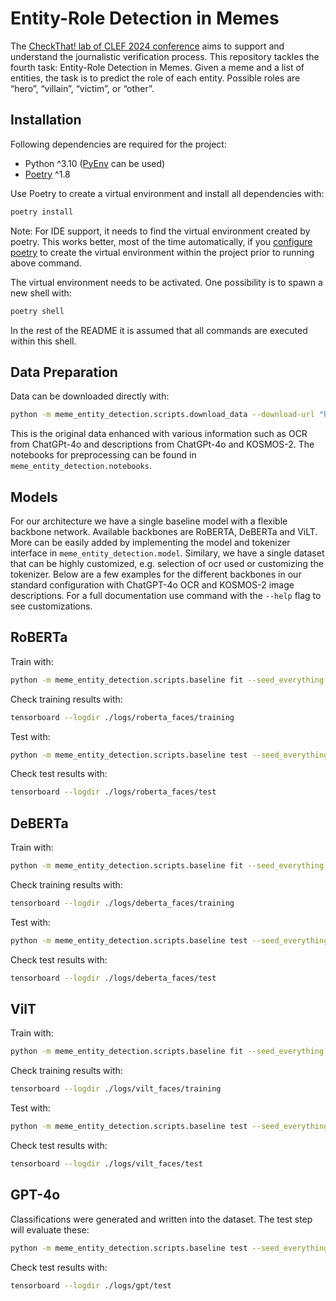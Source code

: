 # Entity-Role Detection in Memes

The [CheckThat! lab of CLEF 2024 conference](https://checkthat.gitlab.io/clef2024/) aims to support and understand the journalistic verification process. This repository tackles the fourth task: Entity-Role Detection in Memes. Given a meme and a list of entities, the task is to predict the role of each entity. Possible roles are “hero”, “villain”, “victim”, or “other”.

## Installation

Following dependencies are required for the project: 

* Python ^3.10 ([PyEnv](https://github.com/pyenv/pyenv) can be used)
* [Poetry](https://python-poetry.org/) ^1.8

Use Poetry to create a virtual environment and install all dependencies with:

```bash
poetry install
```

Note: For IDE support, it needs to find the virtual environment created by poetry. This works better, most of the time automatically, if you [configure poetry](https://python-poetry.org/docs/configuration/#virtualenvsin-project) to create the virtual environment within the project prior to running above command.

The virtual environment needs to be activated. One possibility is to spawn a new shell with: 

```bash
poetry shell
```

In the rest of the README it is assumed that all commands are executed within this shell.

## Data Preparation

Data can be downloaded directly with:

```bash
python -m meme_entity_detection.scripts.download_data --download-url "https://drive.usercontent.google.com/download?id=1Dqma78ofOAlVnaCehfjToJXFsFfiQUbX&export=download&confirm=t" --output-path "."
```

This is the original data enhanced with various information such as OCR from ChatGPt-4o and descriptions from ChatGPt-4o and KOSMOS-2. The notebooks for preprocessing can be found in `meme_entity_detection.notebooks`.

## Models 

For our architecture we have a single baseline model with a flexible backbone network. Available backbones are RoBERTA, DeBERTa and ViLT. More can be easily added by implementing the model and tokenizer interface in `meme_entity_detection.model`. Similary, we have a single dataset that can be highly customized, e.g. selection of ocr used or customizing the tokenizer. Below are a few examples for the different backbones in our standard configuration with ChatGPT-4o OCR and KOSMOS-2 image descriptions. For a full documentation use command with the `--help` flag to see customizations.

## RoBERTa

Train with:
```bash
python -m meme_entity_detection.scripts.baseline fit --seed_everything 4 --data.batch_size 32 --data.data_dir "./data/HVVMemes" --data.ocr_type GPT --data.description_type KOSMOS --data.tokenizer meme_entity_detection.model.RobertaTokenizer --model.lr 0.00001 --model.backbone meme_entity_detection.model.RobertaModel --trainer.max_epochs 12 --trainer.accumulate_grad_batches 1 --trainer.precision "bf16-mixed" --trainer.logger TensorBoardLogger --trainer.logger.save_dir ./logs/roberta_faces/training  --config configs/config.yaml 
```

Check training results with:
```bash
tensorboard --logdir ./logs/roberta_faces/training
```

Test with:
```bash
python -m meme_entity_detection.scripts.baseline test --seed_everything 4 --data.batch_size 32 --data.data_dir "./data/HVVMemes" --data.ocr_type GPT --data.description_type KOSMOS --data.tokenizer meme_entity_detection.model.RobertaTokenizer --model.lr 0.00001 --model.backbone meme_entity_detection.model.RobertaModel --trainer.max_epochs 12 --trainer.accumulate_grad_batches 1 --trainer.precision "bf16-mixed" --trainer.logger TensorBoardLogger --trainer.logger.save_dir ./logs/roberta_faces/test  --config configs/config.yaml --ckpt_path ./logs/roberta_faces/training/lightning_logs/version_<version>/checkpoints/best-checkpoint.ckpt
```

Check test results with:
```bash
tensorboard --logdir ./logs/roberta_faces/test
```

## DeBERTa

Train with:
```bash
python -m meme_entity_detection.scripts.baseline fit --seed_everything 4 --data.batch_size 16 --data.data_dir "./data/HVVMemes" --data.ocr_type GPT --data.description_type KOSMOS --data.tokenizer meme_entity_detection.model.DebertaTokenizer --model.lr 0.00001 --model.backbone meme_entity_detection.model.DebertaModel --trainer.max_epochs 12 --trainer.accumulate_grad_batches 2 --trainer.precision "bf16-mixed" --trainer.logger TensorBoardLogger --trainer.logger.save_dir ./logs/deberta_faces/training  --config configs/config.yaml 
```

Check training results with:
```bash
tensorboard --logdir ./logs/deberta_faces/training
```

Test with:
```bash
python -m meme_entity_detection.scripts.baseline test --seed_everything 4 --data.batch_size 16 --data.data_dir "./data/HVVMemes" --data.ocr_type GPT --data.description_type KOSMOS --data.tokenizer meme_entity_detection.model.DebertaTokenizer --model.lr 0.00001 --model.backbone meme_entity_detection.model.DebertaModel --trainer.max_epochs 12 --trainer.accumulate_grad_batches 2 --trainer.precision "bf16-mixed" --trainer.logger TensorBoardLogger --trainer.logger.save_dir ./logs/deberta_faces/test  --config configs/config.yaml --ckpt_path ./logs/deberta_faces/training/lightning_logs/version_<version>/checkpoints/best-checkpoint.ckpt
```

Check test results with:
```bash
tensorboard --logdir ./logs/deberta_faces/test
```

## VilT

Train with:
```bash
python -m meme_entity_detection.scripts.baseline fit --seed_everything 4 --data.batch_size 32 --data.data_dir "./data/HVVMemes" --data.ocr_type GPT --data.description_type KOSMOS --data.tokenizer meme_entity_detection.model.ViltTokenizer --model.lr 0.00001 --model.backbone meme_entity_detection.model.ViltModel --trainer.max_epochs 12 --trainer.accumulate_grad_batches 1 --trainer.precision "bf16-mixed" --trainer.logger TensorBoardLogger --trainer.logger.save_dir ./logs/filt_faces/training  --config configs/config.yaml 
```

Check training results with:
```bash
tensorboard --logdir ./logs/vilt_faces/training
```

Test with:
```bash
python -m meme_entity_detection.scripts.baseline test --seed_everything 4 --data.batch_size 32 --data.data_dir "./data/HVVMemes" --data.ocr_type GPT --data.description_type KOSMOS --data.tokenizer meme_entity_detection.model.ViltTokenizer --model.lr 0.00001 --model.backbone meme_entity_detection.model.ViltModel --trainer.max_epochs 12 --trainer.accumulate_grad_batches 1 --trainer.precision "bf16-mixed" --trainer.logger TensorBoardLogger --trainer.logger.save_dir ./logs/filt_faces/test  --config configs/config.yaml --ckpt_path ./logs/vilt_faces/training/lightning_logs/version_<version>/checkpoints/best-checkpoint.ckpt
```

Check test results with:
```bash
tensorboard --logdir ./logs/vilt_faces/test
```

## GPT-4o

Classifications were generated and written into the dataset. The test step will evaluate these: 

```bash
python -m meme_entity_detection.scripts.baseline test --seed_everything 4 --data.batch_size 32 --data.data_dir "./data/HVVMemes" --data.ocr_type GPT --data.description_type KOSMOS --model.lr 0.00001 --model.backbone meme_entity_detection.model.GPT4oPromptAnswers --trainer.max_epochs 12 --trainer.accumulate_grad_batches 1 --trainer.precision "bf16-mixed" --trainer.logger TensorBoardLogger --trainer.logger.save_dir ./logs/gpt/test  --config configs/config.yaml
```

Check test results with:
```bash
tensorboard --logdir ./logs/gpt/test
```